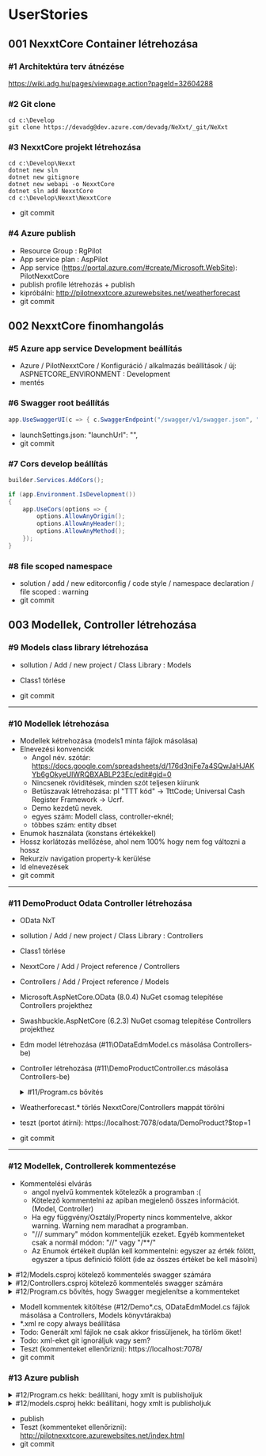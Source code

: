 # UserStories

## 001 NexxtCore Container létrehozása
### #1 Architektúra terv átnézése
https://wiki.adg.hu/pages/viewpage.action?pageId=32604288

### #2 Git clone
```
cd c:\Develop
git clone https://devadg@dev.azure.com/devadg/NeXxt/_git/NeXxt
```

### #3 NexxtCore projekt létrehozása
```
cd c:\Develop\Nexxt
dotnet new sln
dotnet new gitignore
dotnet new webapi -o NexxtCore
dotnet sln add NexxtCore
cd c:\Develop\Nexxt\NexxtCore
```
- git commit

### #4 Azure publish
- Resource Group : RgPilot
- App service plan : AspPilot
- App service (https://portal.azure.com/#create/Microsoft.WebSite): PilotNexxtCore
- publish profile létrehozás + publish
- kipróbálni: http://pilotnexxtcore.azurewebsites.net/weatherforecast
- git commit

## 002 NexxtCore finomhangolás
### #5 Azure app service Development beállítás
- Azure / PilotNexxtCore / Konfiguráció / alkalmazás beállítások / új: ASPNETCORE_ENVIRONMENT : Development
- mentés

### #6 Swagger root beállítás
```csharp
app.UseSwaggerUI(c => { c.SwaggerEndpoint("/swagger/v1/swagger.json", "NexxtCore v1"); c.RoutePrefix = string.Empty; });
```
- launchSettings.json: "launchUrl": "",
- git commit


### #7 Cors develop beállítás
```csharp
builder.Services.AddCors();

if (app.Environment.IsDevelopment())
{
    app.UseCors(options => {
        options.AllowAnyOrigin();
        options.AllowAnyHeader();
        options.AllowAnyMethod();
    });
}
```
### #8 file scoped namespace
- solution / add / new editorconfig / code style / namespace declaration / file scoped : warning
- git commit

## 003 Modellek, Controller létrehozása
### #9 Models class library létrehozása
- sollution / Add / new project / Class Library : Models
- Class1 törlése

- git commit

-------------   

### #10 Modellek létrehozása
- Modellek kétrehozása (models1 minta fájlok másolása)
- Elnevezési konvenciók
    - Angol név. szótár: https://docs.google.com/spreadsheets/d/176d3njFe7a4SQwJaHJAKYb6gOkyeUlWRQBXABLP23Ec/edit#gid=0
    - Nincsenek rövidítések, minden szót teljesen kiírunk
    - Betűszavak létrehozása: pl "TTT kód" -> TttCode; Universal Cash Register Framework -> Ucrf.
    - Demo kezdetű nevek. 
    - egyes szám: Modell class, controller-eknél; 
    - többes szám: entity dbset
- Enumok használata (konstans értékekkel)
- Hossz korlátozás mellőzése, ahol nem 100% hogy nem fog változni a hossz
- Rekurzív navigation property-k kerülése
- Id elnevezések
- git commit
-------------

### #11 DemoProduct Odata Controller létrehozása
- OData NxT
- sollution / Add / new project / Class Library : Controllers
- Class1 törlése
- NexxtCore / Add / Project reference / Controllers
- Controllers / Add / Project reference / Models



- Microsoft.AspNetCore.OData (8.0.4) NuGet csomag telepítése Controllers projekthez
- Swashbuckle.AspNetCore (6.2.3) NuGet csomag telepítése Controllers projekthez
- Edm model létrehozása (#11\ODataEdmModel.cs másolása Controllers-be)
- Controller létrehozása (#11\DemoProductController.cs másolása Controllers-be)

  <details><summary>#11/Program.cs bővítés </summary>

  ```csharp
  builder.Services.AddControllers()
      .AddOData(opt => opt.AddRouteComponents("odata", Controllers.ODataEdmModel.GetEdmModel()).Filter().Expand().Select().Count().SkipToken().OrderBy().SetMaxTop(500));
  ```
  </details>

- Weatherforecast.* törlés NexxtCore/Controllers mappát törölni

- teszt (portot átírni): https://localhost:7078/odata/DemoProduct?$top=1
- git commit

------------------

### #12 Modellek, Controllerek kommentezése
- Kommentelési elvárás
    - angol nyelvű kommentek kötelezők a programban :( 
    - Kötelező kommentelni az apiban megjelenő összes információt. (Model, Controller)
    - Ha egy függvény/Osztály/Property nincs kommentelve, akkor warning. Warning nem maradhat a programban.
    - "/// summary" módon kommenteljük ezeket. Egyéb kommenteket csak a normál módon: "//" vagy "/**/"
    - Az Enumok értékeit duplán kell kommentelni: egyszer az érték fölött, egyszer a típus definíció fölött (ide az összes értéket be kell másolni)

<details><summary>#12/Models.csproj kötelező kommentelés swagger számára</summary>

```xml
  <PropertyGroup Condition="'$(Configuration)|$(Platform)'=='Debug|AnyCPU'">
    <DocumentationFile>Models.xml</DocumentationFile>
  </PropertyGroup>
```
</details>

<details><summary>#12/Controllers.csproj kötelező kommentelés swagger számára</summary>

```xml
  <PropertyGroup Condition="'$(Configuration)|$(Platform)'=='Debug|AnyCPU'">
    <DocumentationFile>Controllers.xml</DocumentationFile>
  </PropertyGroup>
```
</details>

<details><summary>#12/Program.cs bővítés, hogy Swagger megjelenítse a kommenteket</summary>

```csharp
builder.Services.AddSwaggerGen(x =>
    {
        x.IncludeXmlComments(Path.Combine(AppContext.BaseDirectory, "Controllers.xml"), includeControllerXmlComments: true);
        x.IncludeXmlComments(Path.Combine(AppContext.BaseDirectory, "Models.xml"), includeControllerXmlComments: true);
    });
```
</details>

- Modell kommentek kitöltése (#12/Demo*.cs, ODataEdmModel.cs fájlok másolása a Controllers, Models könyvtárakba)
- *.xml re copy always beállítása
- Todo: Generált xml fájlok ne csak akkor frissüljenek, ha törlöm őket!
- Todo: xml-eket git ignoráljuk vagy sem?
- Teszt (kommenteket ellenőrizni): https://localhost:7078/ 
- git commit

### #13 Azure publish
 
<details><summary>#12/Program.cs hekk: beállítani, hogy xmlt is publisholjuk</summary>

```csharp
builder.Services.AddSwaggerGen(x =>
    {
        x.IncludeXmlComments(Path.Combine(AppContext.BaseDirectory, "Controllers.xml"), includeControllerXmlComments: true);
        x.IncludeXmlComments(Path.Combine(AppContext.BaseDirectory, "Models.xml"), includeControllerXmlComments: true);
    });
```
</details>


<details><summary>#12/models.csproj hekk: beállítani, hogy xmlt is publisholjuk</summary>

```xml

  <ItemGroup>
    <None Update="Models.xml">
      <CopyToOutputDirectory>Always</CopyToOutputDirectory>
    </None>
  </ItemGroup>
```
</details>

- publish
- Teszt (kommenteket ellenőrizni): http://pilotnexxtcore.azurewebsites.net/index.html
- git commit




